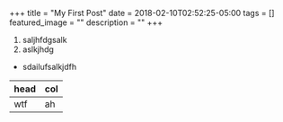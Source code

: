 +++
title =  "My First Post"
date = 2018-02-10T02:52:25-05:00
tags = []
featured_image = ""
description = ""
+++
1. saljhfdgsalk
2. aslkjhdg
* sdailufsalkjdfh

|head|col|
|---|---|
|wtf|ah|
